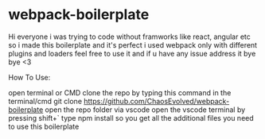 # webpack-boilerplate
Hi everyone 
i was trying to code without framworks like react, angular etc 
so i made this boilerplate and it's perfect
i used webpack only with different plugins and loaders
feel free to use it and if u have any issue address it
bye bye <3

How To Use:

open terminal or CMD
clone the repo by typing this command in the terminal/cmd
git clone https://github.com/ChaosEvolved/webpack-boilerplate
open the repo folder via vscode
open the vscode terminal by pressing shift+`
type npm install so you get all the additional files you need to use this boilerplate
